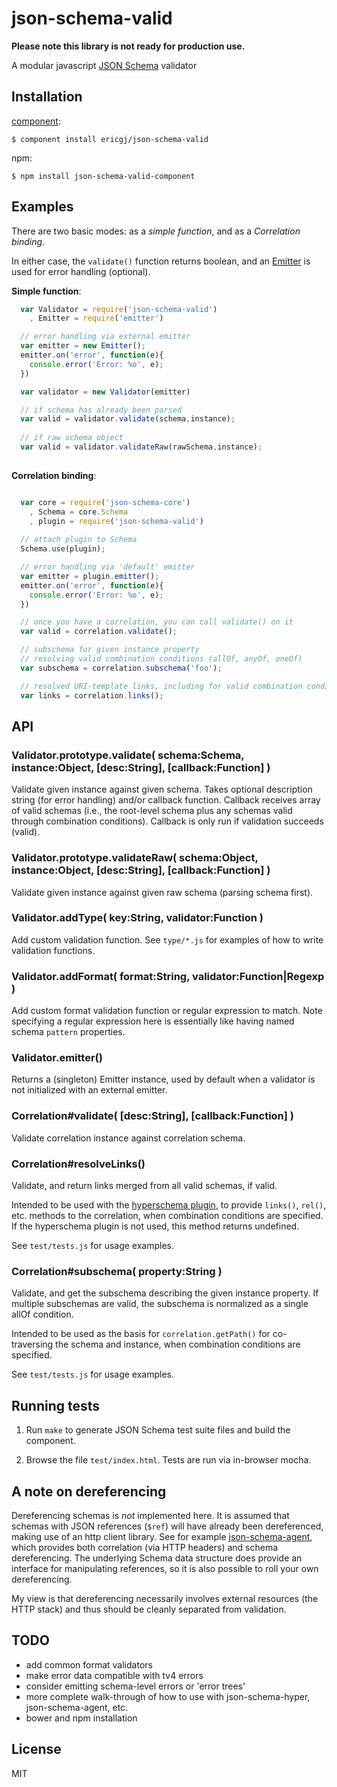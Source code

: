 
# json-schema-valid

  **Please note this library is not ready for production use.**

  A modular javascript [JSON Schema][jsonschema] validator
  

## Installation

[component][component]:

    $ component install ericgj/json-schema-valid

npm:

    $ npm install json-schema-valid-component

## Examples

  There are two basic modes: as a _simple function_, and as a _Correlation
  binding_.

  In either case, the `validate()` function returns boolean, and an
  [Emitter][emitter] is used for error handling (optional).

  __Simple function__:
  
```javascript
  var Validator = require('json-schema-valid')
    , Emitter = require('emitter')

  // error handling via external emitter
  var emitter = new Emitter();
  emitter.on('error', function(e){
    console.error('Error: %o', e);
  })

  var validator = new Validator(emitter)

  // if schema has already been parsed
  var valid = validator.validate(schema,instance);
  
  // if raw schema object
  var valid = validator.validateRaw(rawSchema,instance);
  
```

  __Correlation binding__:

```javascript

  var core = require('json-schema-core')
    , Schema = core.Schema
    , plugin = require('json-schema-valid')
   
  // attach plugin to Schema 
  Schema.use(plugin);

  // error handling via 'default' emitter
  var emitter = plugin.emitter();
  emitter.on('error', function(e){
    console.error('Error: %o', e);
  })

  // once you have a correlation, you can call validate() on it
  var valid = correlation.validate();

  // subschema for given instance property
  // resolving valid combination conditions (allOf, anyOf, oneOf)
  var subschema = correlation.subschema('foo');

  // resolved URI-template links, including for valid combination conditions
  var links = correlation.links();

```

## API

### Validator.prototype.validate( schema:Schema, instance:Object, [desc:String], [callback:Function] )

  Validate given instance against given schema.
  Takes optional description string (for error handling) and/or
  callback function. Callback receives array of valid schemas (i.e.,
  the root-level schema plus any schemas valid through combination
  conditions). Callback is only run if validation succeeds (valid).

### Validator.prototype.validateRaw( schema:Object, instance:Object, [desc:String], [callback:Function] )

  Validate given instance against given raw schema (parsing schema first).

### Validator.addType( key:String, validator:Function )

  Add custom validation function. See `type/*.js` for examples of how
  to write validation functions.

### Validator.addFormat( format:String, validator:Function|Regexp )

  Add custom format validation function or regular expression to match.
  Note specifying a regular expression here is essentially like having
  named schema `pattern` properties.

### Validator.emitter()

  Returns a (singleton) Emitter instance, used by default when a 
  validator is not initialized with an external emitter.
 

### Correlation#validate( [desc:String], [callback:Function] )

  Validate correlation instance against correlation schema. 

### Correlation#resolveLinks()

  Validate, and return links merged from all valid schemas, if valid.
  
  Intended to be used with the [hyperschema plugin][hyper], to provide
  `links()`, `rel()`, etc. methods to the correlation, when combination
  conditions are specified. If the hyperschema plugin is not used, this
  method returns undefined. 

  See `test/tests.js` for usage examples.

### Correlation#subschema( property:String )

  Validate, and get the subschema describing the given instance property.
  If multiple subschemas are valid, the subschema is normalized as a 
  single allOf condition.

  Intended to be used as the basis for `correlation.getPath()` for 
  co-traversing the schema and instance, when combination conditions are
  specified.

  See `test/tests.js` for usage examples. 

 
## Running tests

  1. Run `make` to generate JSON Schema test suite files and build the 
     component.

  2. Browse the file `test/index.html`. Tests are run via in-browser mocha.

## A note on dereferencing

  Dereferencing schemas is _not_ implemented here. It is assumed that schemas
  with JSON references (`$ref`) will have already been dereferenced, making use
  of an http client library. See for example [json-schema-agent][agent], which
  provides both correlation (via HTTP headers) and schema dereferencing. The
  underlying Schema data structure does provide an interface for manipulating
  references, so it is also possible to roll your own dereferencing.

  My view is that dereferencing necessarily involves external resources
  (the HTTP stack) and thus should be cleanly separated from validation.

## TODO

  - add common format validators
  - make error data compatible with tv4 errors
  - consider emitting schema-level errors or 'error trees'
  - more complete walk-through of how to use with json-schema-hyper,
    json-schema-agent, etc.
  - bower and npm installation

## License

  MIT


[component]: https://github.com/component/component
[jsonschema]: http://json-schema.org
[hyper]: https://github.com/ericgj/json-schema-hyper
[agent]: https://github.com/ericgj/json-schema-agent
[emitter]: https://github.com/component/emitter

